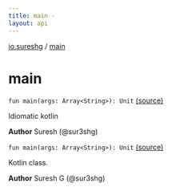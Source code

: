 ```yaml
---
title: main - 
layout: api
---
```


<div class='api-docs-breadcrumbs'><a href="index.html">io.sureshg</a> / <a href=".">main</a></div>

# main

<div class="overload-group" markdown="1">

<div class="signature"><code><span class="keyword">fun </span><span class="identifier">main</span><span class="symbol">(</span><span class="parameterName" id="io.sureshg$main(kotlin.Array((kotlin.String)))/args">args</span><span class="symbol">:</span>&nbsp;<span class="identifier">Array</span><span class="symbol">&lt;</span><span class="identifier">String</span><span class="symbol">&gt;</span><span class="symbol">)</span><span class="symbol">: </span><span class="identifier">Unit</span></code> <a href="https://github.com/sureshg/kotlin-starter/blob/master/src/main/kotlin/io/sureshg/Idiomatic.kt#L8">(source)</a></div>

Idiomatic kotlin

**Author**
Suresh (@sur3shg)

</div>

<div class="overload-group" markdown="1">

<div class="signature"><code><span class="keyword">fun </span><span class="identifier">main</span><span class="symbol">(</span><span class="parameterName" id="io.sureshg$main(kotlin.Array((kotlin.String)))/args">args</span><span class="symbol">:</span>&nbsp;<span class="identifier">Array</span><span class="symbol">&lt;</span><span class="identifier">String</span><span class="symbol">&gt;</span><span class="symbol">)</span><span class="symbol">: </span><span class="identifier">Unit</span></code> <a href="https://github.com/sureshg/kotlin-starter/blob/master/src/main/kotlin/io/sureshg/KotlinMain.kt#L12">(source)</a></div>

Kotlin class.

**Author**
Suresh G (@sur3shg)

</div>
